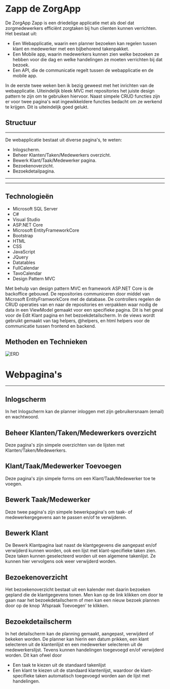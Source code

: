 # Zapp de ZorgApp

De ZorgApp Zapp is een driedelige applicatie met als doel dat zorgmedewerkers efficiënt zorgtaken bij hun clienten kunnen verrichten. Het bestaat uit:
* Een Webapplicatie, waarin een planner bezoeken kan regelen tussen klant en medewerker met een bijbehorend takenpakket.
* Een Mobile app, waarin medewerkers kunnen zien welke bezoeken ze hebben voor die dag en welke handelingen ze moeten verrichten bij dat bezoek.
* Een API, die de communicatie regelt tussen de webapplicatie en de mobile app.

In de eerste twee weken ben ik bezig geweest met het inrichten van de webapplicatie. Uiteindelijk bleek MVC met repositories het juiste design pattern te zijn om te gebruiken hiervoor. Naast simpele CRUD functies zijn er voor twee pagina's wat ingewikkeldere functies bedacht om ze werkend te krijgen. Dit is uiteindelijk goed gelukt. 

## Structuur

---

De webapplicatie bestaat uit diverse pagina's, te weten:

* Inlogscherm.
* Beheer Klanten/Taken/Medewerkers overzicht.
* Bewerk Klant/Taak/Medewerker pagina.
* Bezoekenoverzicht.
* Bezoekdetailpagina.

---
---

## Technologieën

* Microsoft SQL Server
* C#
* Visual Studio
* ASP.NET Core
* Microsoft EntityFrameworkCore
* Bootstrap
* HTML
* CSS
* JavaScript
* JQuery
* Datatables
* FullCalendar
* TavoCalendar
* Design Pattern MVC

Met behulp van design pattern MVC en framework ASP.NET Core is de backoffice gebouwd. De repositories communiceren door middel van Microsoft EntityFramworkCore met de database. De controllers regelen de CRUD operaties van en naar de repositories en verpakken waar nodig de data in een ViewModel gemaakt voor een specifieke pagina. Dit is het geval voor de Edit Klant pagina en het bezoekdetailscherm. In de views wordt gebruikt gemaakt van tag helpers, @helpers, en html helpers voor de communicatie tussen frontend en backend.

## Methoden en Technieken

![ERD](.wwwroot/lib/Read/ERD_ZAPP.png)

# Webpagina's

---

## Inlogscherm

In het Inlogscherm kan de planner inloggen met zijn gebruikersnaam (email) en wachtwoord.

## Beheer Klanten/Taken/Medewerkers overzicht

Deze pagina's zijn simpele overzichten van de lijsten met Klanten/Taken/Medewerkers.

## Klant/Taak/Medewerker Toevoegen

Deze pagina's zijn simpele forms om een Klant/Taak/Medewerker toe te voegen.

## Bewerk Taak/Medewerker

Deze twee pagina's zijn simpele bewerkpagina's om taak- of medewerkergegevens aan te passen en/of te verwijderen.

## Bewerk Klant

De Bewerk Klantpagina laat naast de klantgegevens die aangepast en/of verwijderd kunnen worden, ook een lijst met klant-specifieke taken zien. Deze taken kunnen geselecteerd worden uit een algemene takenlijst. Ze kunnen hier vervolgens ook weer verwijderd worden.

## Bezoekenoverzicht

Het bezoekenoverzicht bestaat uit een kalender met daarin bezoeken gepland die de klantgegevens tonen. Men kan op de link klikken om door te gaan naar het bezoekdetailscherm of men kan een nieuw bezoek plannen door op de knop 'Afspraak Toevoegen' te klikken.

## Bezoekdetailscherm

In het detailscherm kan de planning gemaakt, aangepast, verwijderd of bekeken worden. De planner kan hierin een datum prikken, een klant selecteren uit de klantenlijst en een medewerker selecteren uit de medewerkerslijst. Tevens kunnen handelingen toegevoegd en/of verwijderd worden. Dit kan ofwel door
* Een taak te kiezen uit de standaard takenlijst
* Een klant te kiezen uit de standaard klantenlijst, waardoor de klant-specifieke taken automatisch toegevoegd worden aan de lijst met handelingen.









